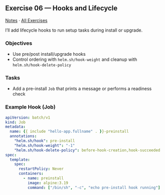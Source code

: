 ## Exercise 06 — Hooks and Lifecycle

[Notes](./NOTES.md) · [All Exercises](../../README.md#exercises)

I’ll add lifecycle hooks to run setup tasks during install or upgrade.

### Objectives
- Use pre/post install/upgrade hooks
- Control ordering with `helm.sh/hook-weight` and cleanup with `helm.sh/hook-delete-policy`

### Tasks
- Add a pre-install `Job` that prints a message or performs a readiness check

### Example Hook (Job)
```yaml
apiVersion: batch/v1
kind: Job
metadata:
  name: {{ include "hello-app.fullname" . }}-preinstall
  annotations:
    "helm.sh/hook": pre-install
    "helm.sh/hook-weight": "-1"
    "helm.sh/hook-delete-policy": before-hook-creation,hook-succeeded
spec:
  template:
    spec:
      restartPolicy: Never
      containers:
        - name: preinstall
          image: alpine:3.19
          command: ["/bin/sh", "-c", "echo pre-install hook running"]
```


